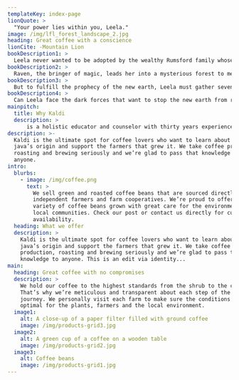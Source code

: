 ```yaml
---
templateKey: index-page
lionQuote: >
  "Your power lies within you, Leela."
image: /img/lfl_forest_landscape_2.jpg
heading: Great coffee with a conscience
lionCite: -Mountain Lion
bookDescription1: >
  Leela never wanted to be adopted by the wealthy Rumsford family whose spoiled children make her life miserable. She feels utterly alone until a messenger from her future appears.
bookDescription2: >
  Raven, the bringer of magic, leads her into a mysterious forest to meet Fox, guardian of the world between worlds. He warns her that the animals, forests and oceans are in great danger because humans have forgotten their place in the circle of life.
bookDescription3: >
  But to fulfill the prophecy of the new earth, Leela must gather seven animal allies, shapeshift time and travel through a portal to receive the gift of far-seeing.
bookDescription4: >
  Can Leela face the dark forces that want to stop the new earth from rising? It's up to her to trust her heart and lead the way.
mainpitch:
  title: Why Kaldi
  description: >
      is a holistic educator and counselor with thirty years experience teaching in public schools. She founded Brain-Wise Learning Resources an innovative program supported by research from the neurosciences. It features a holistic view of intelligence and education that supports the hearts, minds, and unique learning styles of today’s children. She is also a certified hypnotherapist and energy practitioner.
description: >-
  Kaldi is the ultimate spot for coffee lovers who want to learn about their
  java’s origin and support the farmers that grew it. We take coffee production,
  roasting and brewing seriously and we’re glad to pass that knowledge to
  anyone.
intro:
  blurbs:
    - image: /img/coffee.png
      text: >
        We sell green and roasted coffee beans that are sourced directly from
        independent farmers and farm cooperatives. We’re proud to offer a
        variety of coffee beans grown with great care for the environment and
        local communities. Check our post or contact us directly for current
        availability.
  heading: What we offer
  description: >
    Kaldi is the ultimate spot for coffee lovers who want to learn about their
    java’s origin and support the farmers that grew it. We take coffee
    production, roasting and brewing seriously and we’re glad to pass that
    knowledge to anyone. This is an edit via identity...
main:
  heading: Great coffee with no compromises
  description: >
    We hold our coffee to the highest standards from the shrub to the cup.
    That’s why we’re meticulous and transparent about each step of the coffee’s
    journey. We personally visit each farm to make sure the conditions are
    optimal for the plants, farmers and the local environment.
  image1:
    alt: A close-up of a paper filter filled with ground coffee
    image: /img/products-grid3.jpg
  image2:
    alt: A green cup of a coffee on a wooden table
    image: /img/products-grid2.jpg
  image3:
    alt: Coffee beans
    image: /img/products-grid1.jpg
---
```

